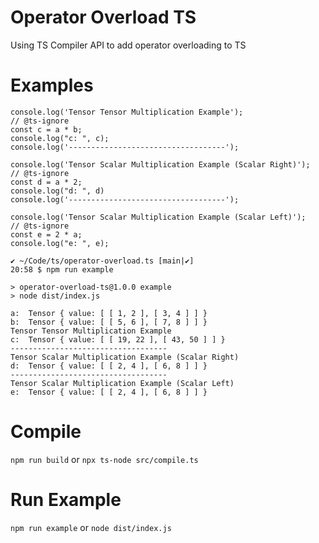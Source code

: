 # Operator Overload TS
Using TS Compiler API to add operator overloading to TS

# Examples
```
console.log('Tensor Tensor Multiplication Example');
// @ts-ignore
const c = a * b;
console.log("c: ", c);
console.log('-----------------------------------');

console.log('Tensor Scalar Multiplication Example (Scalar Right)');
// @ts-ignore
const d = a * 2;
console.log("d: ", d)
console.log('-----------------------------------');

console.log('Tensor Scalar Multiplication Example (Scalar Left)');
// @ts-ignore
const e = 2 * a;
console.log("e: ", e);
```

```
✔ ~/Code/ts/operator-overload.ts [main|✔] 
20:58 $ npm run example

> operator-overload-ts@1.0.0 example
> node dist/index.js

a:  Tensor { value: [ [ 1, 2 ], [ 3, 4 ] ] }
b:  Tensor { value: [ [ 5, 6 ], [ 7, 8 ] ] }
Tensor Tensor Multiplication Example
c:  Tensor { value: [ [ 19, 22 ], [ 43, 50 ] ] }
-----------------------------------
Tensor Scalar Multiplication Example (Scalar Right)
d:  Tensor { value: [ [ 2, 4 ], [ 6, 8 ] ] }
-----------------------------------
Tensor Scalar Multiplication Example (Scalar Left)
e:  Tensor { value: [ [ 2, 4 ], [ 6, 8 ] ] }
```

# Compile
`npm run build` or `npx ts-node src/compile.ts`

# Run Example
`npm run example` or `node dist/index.js`